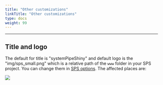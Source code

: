 ```yaml
---
title: "Other customizations"
linkTitle: "Other customizations"
type: docs
weight: 99
---
```

*****

## Title and logo

The default for title is "systemPipeShiny" and default logo is the "img/sps_small.png"
which is a relative path of the `www` folder in your SPS project. You can change 
them in [SPS options](../config). The affected places are: 

![](../custom_title.png)
